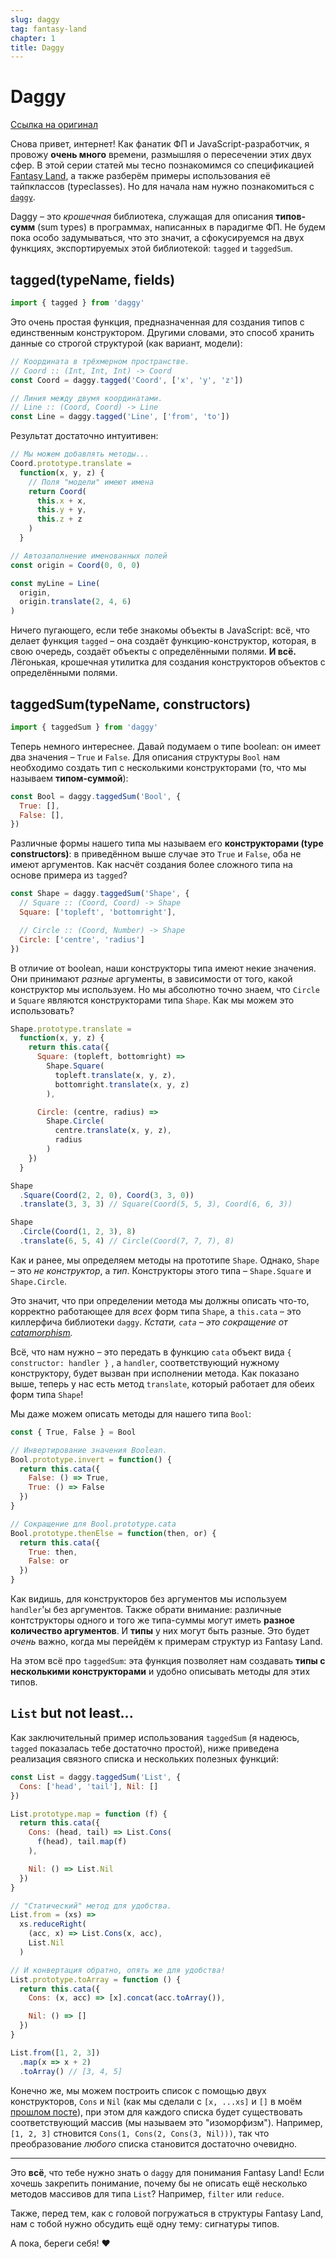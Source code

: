 ```yaml
---
slug: daggy
tag: fantasy-land
chapter: 1
title: Daggy
---
```



# Daggy

[Ссылка на оригинал](http://www.tomharding.me/2017/03/03/fantas-eel-and-specification/)

Снова привет, интернет! Как фанатик ФП и JavaScript-разработчик, я провожу **очень много** времени, размышляя о пересечении этих двух сфер. В этой серии статей мы тесно познакомимся со спецификацией [Fantasy Land](https://github.com/fantasyland/fantasy-land), а также разберём примеры использования её тайпклассов (typeclasses). Но для начала нам нужно познакомиться с [`daggy`](https://github.com/fantasyland/daggy).

Daggy – это *крошечная* библиотека, служащая для описания **типов-сумм** (sum types) в программах, написанных в парадигме ФП. Не будем пока особо задумываться, что это значит, а сфокусируемся на двух функциях, экспортируемых этой библиотекой: `tagged` и `taggedSum`.

## tagged(typeName, fields)

```js
import { tagged } from 'daggy'
```

Это очень простая функция, предназначенная для создания типов с единственным конструктором. Другими словами, это способ хранить данные со строгой структурой (как вариант, модели):

```js
// Координата в трёхмерном пространстве.
// Coord :: (Int, Int, Int) -> Coord
const Coord = daggy.tagged('Coord', ['x', 'y', 'z'])

// Линия между двумя координатами.
// Line :: (Coord, Coord) -> Line
const Line = daggy.tagged('Line', ['from', 'to'])
```

Результат достаточно интуитивен:

```js
// Мы можем добавлять методы...
Coord.prototype.translate =
  function(x, y, z) {
    // Поля "модели" имеют имена
    return Coord(
      this.x + x,
      this.y + y,
      this.z + z
    )
  }

// Автозаполнение именованных полей
const origin = Coord(0, 0, 0)

const myLine = Line(
  origin,
  origin.translate(2, 4, 6)
)
```

Ничего пугающего, если тебе знакомы объекты в JavaScript: всё, что делает функция `tagged` – она создаёт функцию-конструктор, которая, в свою очередь, создаёт объекты с определёнными полями. **И всё.**  Лёгонькая, крошечная утилитка для создания конструкторов объектов с определёнными полями.

## taggedSum(typeName, constructors)

```js
import { taggedSum } from 'daggy'
```

Теперь немного интереснее. Давай подумаем о типе boolean: он имеет два значения – `True` и `False`. Для описания структуры `Bool` нам необходимо создать тип с несколькими конструкторами (то, что мы называем **типом-суммой**):

```jsx
const Bool = daggy.taggedSum('Bool', {
  True: [],
  False: [],
})
```

Различные формы нашего типа мы называем его **конструкторами (type constructors)**: в приведённом выше случае это `True` и `False`, оба не имеют аргументов. Как насчёт создания более сложного типа на основе примера из `tagged`?

```jsx
const Shape = daggy.taggedSum('Shape', {
  // Square :: (Coord, Coord) -> Shape
  Square: ['topleft', 'bottomright'],

  // Circle :: (Coord, Number) -> Shape
  Circle: ['centre', 'radius']
})
```

В отличие от boolean, наши конструкторы типа имеют некие значения. Они принимают *разные* аргументы, в зависимости от того, какой конструктор мы используем. Но мы абсолютно точно знаем, что `Circle` и `Square` являются конструкторами типа `Shape`. Как мы можем это использовать?

```jsx
Shape.prototype.translate =
  function(x, y, z) {
    return this.cata({
      Square: (topleft, bottomright) =>
        Shape.Square(
          topleft.translate(x, y, z),
          bottomright.translate(x, y, z)
        ),

      Circle: (centre, radius) =>
        Shape.Circle(
          centre.translate(x, y, z),
          radius
        )
    })
  }

Shape
  .Square(Coord(2, 2, 0), Coord(3, 3, 0))
  .translate(3, 3, 3) // Square(Coord(5, 5, 3), Coord(6, 6, 3))

Shape
  .Circle(Coord(1, 2, 3), 8)
  .translate(6, 5, 4) // Circle(Coord(7, 7, 7), 8)
```

Как и ранее, мы определяем методы на прототипе `Shape`. Однако, `Shape` – это *не конструктор*, а *тип*. Конструкторы этого типа – `Shape.Square` и `Shape.Circle`.

Это значит, что при определении метода мы должны описать что-то, корректно работающее для *всех* форм типа `Shape`, а `this.cata` – это киллерфича библиотеки `daggy`. *Кстати, `cata` – это сокращение от [catamorphism](http://www.tomharding.me/2017/02/24/reductio-and-abstract-em/).*

Всё, что нам нужно – это передать в функцию `cata` объект вида `{ constructor: handler }` , а `handler`, соответствующий нужному конструктору, будет вызван при исполнении метода. Как показано выше, теперь у нас есть метод `translate`, который работает для обеих форм типа `Shape`!

Мы даже можем описать методы для нашего типа `Bool`:

```jsx
const { True, False } = Bool

// Инвертирование значения Boolean.
Bool.prototype.invert = function() {
  return this.cata({
    False: () => True,
    True: () => False
  })
}

// Сокращение для Bool.prototype.cata
Bool.prototype.thenElse = function(then, or) {
  return this.cata({
    True: then,
    False: or
  })
}
```

Как видишь, для конструкторов без аргументов мы используем `handler`'ы без аргументов. Также обрати внимание: различные контструкторы одного и того же типа-суммы могут иметь **разное количество аргументов**. И **типы** у них могут быть разные. Это будет *очень* важно, когда мы перейдём к примерам структур из Fantasy Land.

На этом всё про `taggedSum`: эта функция позволяет нам создавать **типы с несколькими конструкторами** и удобно описывать методы для этих типов.

## `List` but not least...

Как заключительный пример использования `taggedSum` (я надеюсь, `tagged` показалась тебе достаточно простой), ниже приведена реализация связного списка и нескольких полезных функций:

```jsx
const List = daggy.taggedSum('List', {
  Cons: ['head', 'tail'], Nil: []
})

List.prototype.map = function (f) {
  return this.cata({
    Cons: (head, tail) => List.Cons(
      f(head), tail.map(f)
    ),

    Nil: () => List.Nil
  })
}

// "Статический" метод для удобства.
List.from = (xs) =>
  xs.reduceRight(
    (acc, x) => List.Cons(x, acc),
    List.Nil
  )

// И конвертация обратно, опять же для удобства!
List.prototype.toArray = function () {
  return this.cata({
    Cons: (x, acc) => [x].concat(acc.toArray()),

    Nil: () => []
  })
}

List.from([1, 2, 3])
  .map(x => x + 2)
  .toArray() // [3, 4, 5]
```

Конечно же, мы можем построить список с помощью двух конструкторов, `Cons` и `Nil` (как мы сделали с `[x, ...xs]` и `[]` в моём [прошлом посте](http://www.tomharding.me/2017/02/24/reductio-and-abstract-em/)), при этом для каждого списка будет существовать соответствующий массив (мы называем это "изоморфизм"). Например, `[1, 2, 3]` стновится `Cons(1, Cons(2, Cons(3, Nil)))`, так что преобразование *любого* списка становится достаточно очевидно.

---

Это **всё**, что тебе нужно знать о `daggy` для понимания Fantasy Land! Если хочешь закрепить понимание, почему бы не описать ещё несколько методов массивов для типа `List`? Например, `filter` или `reduce`.

Также, перед тем, как с головой погружаться в структуры Fantasy Land, нам с тобой нужно обсудить ещё одну тему: сигнатуры типов.

А пока, береги себя! ♥

